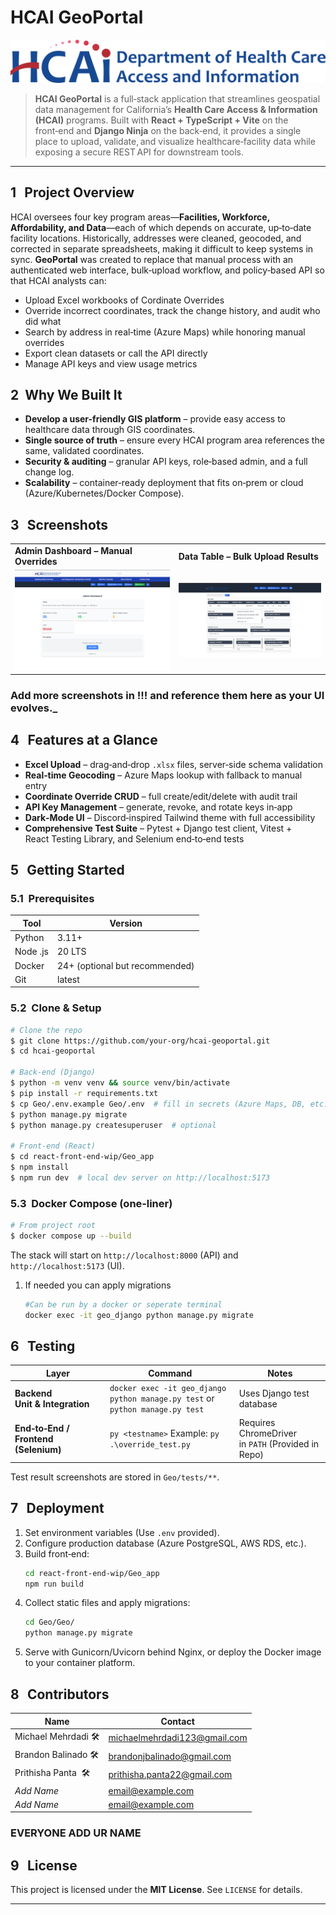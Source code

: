 # HCAI GeoPortal

![HCAI Logo](react-front-end-wip/Geo_app/src/assets/hcai-logo.png)


> **HCAI GeoPortal** is a full‑stack application that streamlines geospatial data management for California’s **Health Care Access & Information (HCAI)** programs.  Built with **React + TypeScript + Vite** on the front‑end and **Django Ninja** on the back‑end, it provides a single place to upload, validate, and visualize healthcare‑facility data while exposing a secure REST API for downstream tools.

---

## 1   Project Overview

HCAI oversees four key program areas—**Facilities, Workforce, Affordability, and Data**—each of which depends on accurate, up‑to‑date facility locations.  Historically, addresses were cleaned, geocoded, and corrected in separate spreadsheets, making it difficult to keep systems in sync.  **GeoPortal** was created to replace that manual process with an authenticated web interface, bulk‑upload workflow, and policy‑based API so that HCAI analysts can:

* Upload Excel workbooks of Cordinate Overrides
* Override incorrect coordinates, track the change history, and audit who did what
* Search by address in real‑time (Azure Maps) while honoring manual overrides
* Export clean datasets or call the API directly
* Manage API keys and view usage metrics

## 2  Why We Built It

* **Develop a user-friendly GIS platform** – provide easy access to healthcare data through GIS coordinates.
* **Single source of truth** – ensure every HCAI program area references the same, validated coordinates.
* **Security & auditing** – granular API keys, role‑based admin, and a full change log.
* **Scalability** – container‑ready deployment that fits on‑prem or cloud (Azure/Kubernetes/Docker Compose).


## 3   Screenshots

| | |
|---|---|
| **Admin Dashboard – Manual Overrides** | **Data Table – Bulk Upload Results** |
| ![Admin dashboard showing coordinate overrides](Admin.png) | ![Data table listing parsed Excel rows](Datatable.png) |

### Add more screenshots in !!! and reference them here as your UI evolves._

## 4   Features at a Glance

- **Excel Upload** – drag‑and‑drop `.xlsx` files, server‑side schema validation
- **Real‑time Geocoding** – Azure Maps lookup with fallback to manual entry
- **Coordinate Override CRUD** – full create/edit/delete with audit trail
- **API Key Management** – generate, revoke, and rotate keys in‑app
- **Dark‑Mode UI** – Discord‑inspired Tailwind theme with full accessibility
- **Comprehensive Test Suite** – Pytest + Django test client, Vitest + React Testing Library, and Selenium end‑to‑end tests

## 5   Getting Started

### 5.1  Prerequisites

| Tool | Version |
|------|---------|
| Python | 3.11+ |
| Node .js | 20 LTS |
| Docker | 24+ (optional but recommended) |
| Git | latest |

### 5.2  Clone & Setup

```bash
# Clone the repo
$ git clone https://github.com/your‑org/hcai‑geoportal.git
$ cd hcai‑geoportal

# Back‑end (Django)
$ python -m venv venv && source venv/bin/activate
$ pip install -r requirements.txt
$ cp Geo/.env.example Geo/.env  # fill in secrets (Azure Maps, DB, etc.)
$ python manage.py migrate
$ python manage.py createsuperuser  # optional

# Front‑end (React)
$ cd react-front-end-wip/Geo_app
$ npm install
$ npm run dev  # local dev server on http://localhost:5173
```

### 5.3  Docker Compose (one‑liner)

```bash
# From project root
$ docker compose up --build
```

The stack will start on `http://localhost:8000` (API) and `http://localhost:5173` (UI).

1. If needed you can apply migrations
   ```bash
   #Can be run by a docker or seperate terminal
   docker exec -it geo_django python manage.py migrate
   ```

## 6   Testing

| Layer | Command | Notes |
|-------|---------|-------|
| **Backend Unit & Integration** | `docker exec -it geo_django python manage.py test` or `python manage.py test` | Uses Django test database |
| **End‑to‑End / Frontend (Selenium)** | `py <testname>` Example: `py .\override_test.py` | Requires ChromeDriver in `PATH` (Provided in Repo)|

Test result screenshots are stored in `Geo/tests/**`.

## 7   Deployment

1. Set environment variables (Use `.env` provided).
2. Configure production database (Azure PostgreSQL, AWS RDS, etc.).
3. Build front‑end:
   ```bash
   cd react-front-end-wip/Geo_app
   npm run build
   ```
4. Collect static files and apply migrations:
   ```bash
   cd Geo/Geo/
   python manage.py migrate
   ```
5. Serve with Gunicorn/Uvicorn behind Nginx, or deploy the Docker image to your container platform.

## 8   Contributors

| Name |Contact |
|------|------|
| Michael Mehrdadi <span title="Project Lead">🛠️</span> | 		michaelmehrdadi123@gmail.com |
| Brandon Balinado <span title="Developer">🛠️</span>    | 		brandonjbalinado@gmail.com   |
| Prithisha Panta  <span title="Developer">🛠️</span>    | 		prithisha.panta22@gmail.com  |
| <em>Add&nbsp;Name</em> | email@example.com |
| <em>Add&nbsp;Name</em> | email@example.com |

### EVERYONE ADD UR NAME

## 9   License

This project is licensed under the **MIT License**.  See `LICENSE` for details.

---

<!-- Reminder: The CSC 190 timeline/future‑enhancement section was intentionally removed per course requirements. -->

